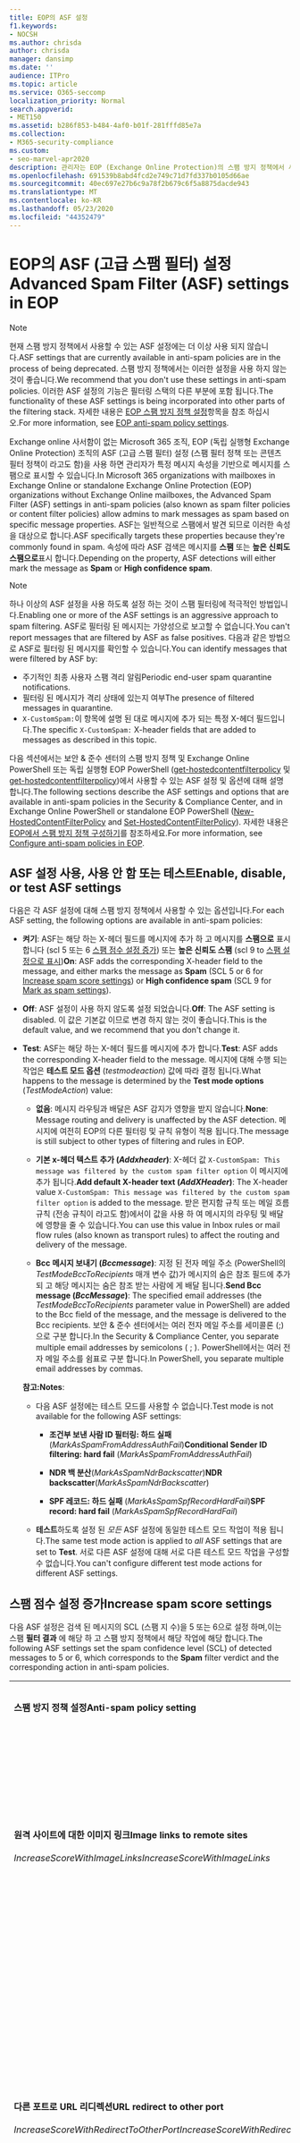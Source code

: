 ```yaml
---
title: EOP의 ASF 설정
f1.keywords:
- NOCSH
ms.author: chrisda
author: chrisda
manager: dansimp
ms.date: ''
audience: ITPro
ms.topic: article
ms.service: O365-seccomp
localization_priority: Normal
search.appverid:
- MET150
ms.assetid: b286f853-b484-4af0-b01f-281fffd85e7a
ms.collection:
- M365-security-compliance
ms.custom:
- seo-marvel-apr2020
description: 관리자는 EOP (Exchange Online Protection)의 스팸 방지 정책에서 사용할 수 있는 ASF (고급 스팸 필터) 설정에 대해 알아볼 수 있습니다.
ms.openlocfilehash: 691539b8abd4fcd2e749c71d7fd337b0105d66ae
ms.sourcegitcommit: 40ec697e27b6c9a78f2b679c6f5a8875dacde943
ms.translationtype: MT
ms.contentlocale: ko-KR
ms.lasthandoff: 05/23/2020
ms.locfileid: "44352479"
---
```

# <a name="advanced-spam-filter-asf-settings-in-eop"></a><span data-ttu-id="8a4ee-103">EOP의 ASF (고급 스팸 필터) 설정</span><span class="sxs-lookup"><span data-stu-id="8a4ee-103">Advanced Spam Filter (ASF) settings in EOP</span></span>

> [!NOTE]
> <span data-ttu-id="8a4ee-104">현재 스팸 방지 정책에서 사용할 수 있는 ASF 설정에는 더 이상 사용 되지 않습니다.</span><span class="sxs-lookup"><span data-stu-id="8a4ee-104">ASF settings that are currently available in anti-spam policies are in the process of being deprecated.</span></span> <span data-ttu-id="8a4ee-105">스팸 방지 정책에서는 이러한 설정을 사용 하지 않는 것이 좋습니다.</span><span class="sxs-lookup"><span data-stu-id="8a4ee-105">We recommend that you don't use these settings in anti-spam policies.</span></span> <span data-ttu-id="8a4ee-106">이러한 ASF 설정의 기능은 필터링 스택의 다른 부분에 포함 됩니다.</span><span class="sxs-lookup"><span data-stu-id="8a4ee-106">The functionality of these ASF settings is being incorporated into other parts of the filtering stack.</span></span> <span data-ttu-id="8a4ee-107">자세한 내용은 [EOP 스팸 방지 정책 설정](recommended-settings-for-eop-and-office365-atp.md#eop-anti-spam-policy-settings)항목을 참조 하십시오.</span><span class="sxs-lookup"><span data-stu-id="8a4ee-107">For more information, see [EOP anti-spam policy settings](recommended-settings-for-eop-and-office365-atp.md#eop-anti-spam-policy-settings).</span></span>

<span data-ttu-id="8a4ee-108">Exchange online 사서함이 없는 Microsoft 365 조직, EOP (독립 실행형 Exchange Online Protection) 조직의 ASF (고급 스팸 필터) 설정 (스팸 필터 정책 또는 콘텐츠 필터 정책이 라고도 함)을 사용 하면 관리자가 특정 메시지 속성을 기반으로 메시지를 스팸으로 표시할 수 있습니다.</span><span class="sxs-lookup"><span data-stu-id="8a4ee-108">In Microsoft 365 organizations with mailboxes in Exchange Online or standalone Exchange Online Protection (EOP) organizations without Exchange Online mailboxes, the Advanced Spam Filter (ASF) settings in anti-spam policies (also known as spam filter policies or content filter policies) allow admins to mark messages as spam based on specific message properties.</span></span> <span data-ttu-id="8a4ee-109">ASF는 일반적으로 스팸에서 발견 되므로 이러한 속성을 대상으로 합니다.</span><span class="sxs-lookup"><span data-stu-id="8a4ee-109">ASF specifically targets these properties because they're commonly found in spam.</span></span> <span data-ttu-id="8a4ee-110">속성에 따라 ASF 검색은 메시지를 **스팸** 또는 **높은 신뢰도 스팸으로**표시 합니다.</span><span class="sxs-lookup"><span data-stu-id="8a4ee-110">Depending on the property, ASF detections will either mark the message as **Spam** or **High confidence spam**.</span></span>

> [!NOTE]
> <span data-ttu-id="8a4ee-111">하나 이상의 ASF 설정을 사용 하도록 설정 하는 것이 스팸 필터링에 적극적인 방법입니다.</span><span class="sxs-lookup"><span data-stu-id="8a4ee-111">Enabling one or more of the ASF settings is an aggressive approach to spam filtering.</span></span> <span data-ttu-id="8a4ee-112">ASF로 필터링 된 메시지는 가양성으로 보고할 수 없습니다.</span><span class="sxs-lookup"><span data-stu-id="8a4ee-112">You can't report messages that are filtered by ASF as false positives.</span></span> <span data-ttu-id="8a4ee-113">다음과 같은 방법으로 ASF로 필터링 된 메시지를 확인할 수 있습니다.</span><span class="sxs-lookup"><span data-stu-id="8a4ee-113">You can identify messages that were filtered by ASF by:</span></span> <ul><li><span data-ttu-id="8a4ee-114">주기적인 최종 사용자 스팸 격리 알림</span><span class="sxs-lookup"><span data-stu-id="8a4ee-114">Periodic end-user spam quarantine notifications.</span></span></li><li><span data-ttu-id="8a4ee-115">필터링 된 메시지가 격리 상태에 있는지 여부</span><span class="sxs-lookup"><span data-stu-id="8a4ee-115">The presence of filtered messages in quarantine.</span></span></li><li><span data-ttu-id="8a4ee-116">`X-CustomSpam:`이 항목에 설명 된 대로 메시지에 추가 되는 특정 X-헤더 필드입니다.</span><span class="sxs-lookup"><span data-stu-id="8a4ee-116">The specific `X-CustomSpam:` X-header fields that are added to messages as described in this topic.</span></span></li></ul>

<span data-ttu-id="8a4ee-117">다음 섹션에서는 보안 & 준수 센터의 스팸 방지 정책 및 Exchange Online PowerShell 또는 독립 실행형 EOP PowerShell ([get-hostedcontentfilterpolicy](https://docs.microsoft.com/powershell/module/exchange/new-hostedcontentfilterpolicy) 및 [get-hostedcontentfilterpolicy](https://docs.microsoft.com/powershell/module/exchange/set-hostedcontentfilterpolicy))에서 사용할 수 있는 ASF 설정 및 옵션에 대해 설명 합니다.</span><span class="sxs-lookup"><span data-stu-id="8a4ee-117">The following sections describe the ASF settings and options that are available in anti-spam policies in the Security & Compliance Center, and in Exchange Online PowerShell or standalone EOP PowerShell ([New-HostedContentFilterPolicy](https://docs.microsoft.com/powershell/module/exchange/new-hostedcontentfilterpolicy) and [Set-HostedContentFilterPolicy](https://docs.microsoft.com/powershell/module/exchange/set-hostedcontentfilterpolicy)).</span></span> <span data-ttu-id="8a4ee-118">자세한 내용은 [EOP에서 스팸 방지 정책 구성하기](configure-your-spam-filter-policies.md)를 참조하세요.</span><span class="sxs-lookup"><span data-stu-id="8a4ee-118">For more information, see [Configure anti-spam policies in EOP](configure-your-spam-filter-policies.md).</span></span>

## <a name="enable-disable-or-test-asf-settings"></a><span data-ttu-id="8a4ee-119">ASF 설정 사용, 사용 안 함 또는 테스트</span><span class="sxs-lookup"><span data-stu-id="8a4ee-119">Enable, disable, or test ASF settings</span></span>

<span data-ttu-id="8a4ee-120">다음은 각 ASF 설정에 대해 스팸 방지 정책에서 사용할 수 있는 옵션입니다.</span><span class="sxs-lookup"><span data-stu-id="8a4ee-120">For each ASF setting, the following options are available in anti-spam policies:</span></span>

- <span data-ttu-id="8a4ee-121">**켜기**: ASF는 해당 하는 X-헤더 필드를 메시지에 추가 하 고 메시지를 **스팸으로** 표시 합니다 (scl 5 또는 6 [스팸 점수 설정 증가](#increase-spam-score-settings)) 또는 **높은 신뢰도 스팸** (scl 9 to [스팸 설정으로 표시](#mark-as-spam-settings))</span><span class="sxs-lookup"><span data-stu-id="8a4ee-121">**On**: ASF adds the corresponding X-header field to the message, and either marks the message as **Spam** (SCL 5 or 6 for [Increase spam score settings](#increase-spam-score-settings)) or **High confidence spam** (SCL 9 for [Mark as spam settings](#mark-as-spam-settings)).</span></span>

- <span data-ttu-id="8a4ee-122">**Off**: ASF 설정이 사용 하지 않도록 설정 되었습니다.</span><span class="sxs-lookup"><span data-stu-id="8a4ee-122">**Off**: The ASF setting is disabled.</span></span> <span data-ttu-id="8a4ee-123">이 값은 기본값 이므로 변경 하지 않는 것이 좋습니다.</span><span class="sxs-lookup"><span data-stu-id="8a4ee-123">This is the default value, and we recommend that you don't change it.</span></span>

- <span data-ttu-id="8a4ee-124">**Test**: ASF는 해당 하는 X-헤더 필드를 메시지에 추가 합니다.</span><span class="sxs-lookup"><span data-stu-id="8a4ee-124">**Test**: ASF adds the corresponding X-header field to the message.</span></span> <span data-ttu-id="8a4ee-125">메시지에 대해 수행 되는 작업은 **테스트 모드 옵션** (*testmodeaction*) 값에 따라 결정 됩니다.</span><span class="sxs-lookup"><span data-stu-id="8a4ee-125">What happens to the message is determined by the **Test mode options** (*TestModeAction*) value:</span></span>

  - <span data-ttu-id="8a4ee-126">**없음**: 메시지 라우팅과 배달은 ASF 감지가 영향을 받지 않습니다.</span><span class="sxs-lookup"><span data-stu-id="8a4ee-126">**None**: Message routing and delivery is unaffected by the ASF detection.</span></span> <span data-ttu-id="8a4ee-127">메시지에 여전히 EOP의 다른 필터링 및 규칙 유형이 적용 됩니다.</span><span class="sxs-lookup"><span data-stu-id="8a4ee-127">The message is still subject to other types of filtering and rules in EOP.</span></span>

  - <span data-ttu-id="8a4ee-128">**기본 x-헤더 텍스트 추가 (*Addxheader*)**: X-헤더 값 `X-CustomSpam: This message was filtered by the custom spam filter option` 이 메시지에 추가 됩니다.</span><span class="sxs-lookup"><span data-stu-id="8a4ee-128">**Add default X-header text (*AddXHeader*)**: The X-header value `X-CustomSpam: This message was filtered by the custom spam filter option` is added to the message.</span></span> <span data-ttu-id="8a4ee-129">받은 편지함 규칙 또는 메일 흐름 규칙 (전송 규칙이 라고도 함)에서이 값을 사용 하 여 메시지의 라우팅 및 배달에 영향을 줄 수 있습니다.</span><span class="sxs-lookup"><span data-stu-id="8a4ee-129">You can use this value in Inbox rules or mail flow rules (also known as transport rules) to affect the routing and delivery of the message.</span></span>

  - <span data-ttu-id="8a4ee-130">**Bcc 메시지 보내기 (*Bccmessage*)**: 지정 된 전자 메일 주소 (PowerShell의 *TestModeBccToRecipients* 매개 변수 값)가 메시지의 숨은 참조 필드에 추가 되 고 해당 메시지는 숨은 참조 받는 사람에 게 배달 됩니다.</span><span class="sxs-lookup"><span data-stu-id="8a4ee-130">**Send Bcc message (*BccMessage*)**: The specified email addresses (the *TestModeBccToRecipients* parameter value in PowerShell) are added to the Bcc field of the message, and the message is delivered to the Bcc recipients.</span></span> <span data-ttu-id="8a4ee-131">보안 & 준수 센터에서는 여러 전자 메일 주소를 세미콜론 (;)으로 구분 합니다.</span><span class="sxs-lookup"><span data-stu-id="8a4ee-131">In the Security & Compliance Center, you separate multiple email addresses by semicolons ( ; ).</span></span> <span data-ttu-id="8a4ee-132">PowerShell에서는 여러 전자 메일 주소를 쉼표로 구분 합니다.</span><span class="sxs-lookup"><span data-stu-id="8a4ee-132">In PowerShell, you separate multiple email addresses by commas.</span></span>

  <span data-ttu-id="8a4ee-133">**참고:**</span><span class="sxs-lookup"><span data-stu-id="8a4ee-133">**Notes**:</span></span>

  - <span data-ttu-id="8a4ee-134">다음 ASF 설정에는 테스트 모드를 사용할 수 없습니다.</span><span class="sxs-lookup"><span data-stu-id="8a4ee-134">Test mode is not available for the following ASF settings:</span></span>

    - <span data-ttu-id="8a4ee-135">**조건부 보낸 사람 ID 필터링: 하드 실패** (*MarkAsSpamFromAddressAuthFail*)</span><span class="sxs-lookup"><span data-stu-id="8a4ee-135">**Conditional Sender ID filtering: hard fail** (*MarkAsSpamFromAddressAuthFail*)</span></span>

    - <span data-ttu-id="8a4ee-136">**NDR 백 분산**(*MarkAsSpamNdrBackscatter*)</span><span class="sxs-lookup"><span data-stu-id="8a4ee-136">**NDR backscatter**(*MarkAsSpamNdrBackscatter*)</span></span>

    - <span data-ttu-id="8a4ee-137">**SPF 레코드: 하드 실패** (*MarkAsSpamSpfRecordHardFail*)</span><span class="sxs-lookup"><span data-stu-id="8a4ee-137">**SPF record: hard fail** (*MarkAsSpamSpfRecordHardFail*)</span></span>

  - <span data-ttu-id="8a4ee-138">**테스트**하도록 설정 된 *모든* ASF 설정에 동일한 테스트 모드 작업이 적용 됩니다.</span><span class="sxs-lookup"><span data-stu-id="8a4ee-138">The same test mode action is applied to *all* ASF settings that are set to **Test**.</span></span> <span data-ttu-id="8a4ee-139">서로 다른 ASF 설정에 대해 서로 다른 테스트 모드 작업을 구성할 수 없습니다.</span><span class="sxs-lookup"><span data-stu-id="8a4ee-139">You can't configure different test mode actions for different ASF settings.</span></span>

## <a name="increase-spam-score-settings"></a><span data-ttu-id="8a4ee-140">스팸 점수 설정 증가</span><span class="sxs-lookup"><span data-stu-id="8a4ee-140">Increase spam score settings</span></span>

<span data-ttu-id="8a4ee-141">다음 ASF 설정은 검색 된 메시지의 SCL (스팸 지 수)을 5 또는 6으로 설정 하며,이는 스팸 **필터 결과** 에 해당 하 고 스팸 방지 정책에서 해당 작업에 해당 합니다.</span><span class="sxs-lookup"><span data-stu-id="8a4ee-141">The following ASF settings set the spam confidence level (SCL) of detected messages to 5 or 6, which corresponds to the **Spam** filter verdict and the corresponding action in anti-spam policies.</span></span>

||||
|---|---|---|
|<span data-ttu-id="8a4ee-142">**스팸 방지 정책 설정**</span><span class="sxs-lookup"><span data-stu-id="8a4ee-142">**Anti-spam policy setting**</span></span>|<span data-ttu-id="8a4ee-143">**설명**</span><span class="sxs-lookup"><span data-stu-id="8a4ee-143">**Description**</span></span>|<span data-ttu-id="8a4ee-144">**X-헤더 추가 됨**</span><span class="sxs-lookup"><span data-stu-id="8a4ee-144">**X-header added**</span></span>|
|<span data-ttu-id="8a4ee-145">**원격 사이트에 대한 이미지 링크**</span><span class="sxs-lookup"><span data-stu-id="8a4ee-145">**Image links to remote sites**</span></span> <br/><br/> <span data-ttu-id="8a4ee-146">*IncreaseScoreWithImageLinks*</span><span class="sxs-lookup"><span data-stu-id="8a4ee-146">*IncreaseScoreWithImageLinks*</span></span>|<span data-ttu-id="8a4ee-147">`<Img>`Http를 사용 하는 등의 원격 사이트에 대 한 HTML 태그를 포함 하는 메시지는 스팸으로 표시 됩니다.</span><span class="sxs-lookup"><span data-stu-id="8a4ee-147">Messages that contain `<Img>` HTML tag links to remote sites (for example, using http) are marked as spam.</span></span>|`X-CustomSpam: Image links to remote sites`|
|<span data-ttu-id="8a4ee-148">**다른 포트로 URL 리디렉션**</span><span class="sxs-lookup"><span data-stu-id="8a4ee-148">**URL redirect to other port**</span></span> <br/><br/> <span data-ttu-id="8a4ee-149">*IncreaseScoreWithRedirectToOtherPort*</span><span class="sxs-lookup"><span data-stu-id="8a4ee-149">*IncreaseScoreWithRedirectToOtherPort*</span></span>|<span data-ttu-id="8a4ee-150">80 (HTTP), 8080 (대체 HTTP) 또는 443 (HTTPS) 이외의 TCP 포트로 리디렉션되는 하이퍼링크를 포함 하는 메시지는 스팸으로 표시 됩니다.</span><span class="sxs-lookup"><span data-stu-id="8a4ee-150">Message that contain hyperlinks that redirect to TCP ports other than 80 (HTTP), 8080 (alternate HTTP), or 443 (HTTPS) are marked as spam.</span></span>|`X-CustomSpam: URL redirect to other port`|
|<span data-ttu-id="8a4ee-151">**URL의 숫자 IP 주소**</span><span class="sxs-lookup"><span data-stu-id="8a4ee-151">**Numeric IP address in URL**</span></span> <br/><br/> <span data-ttu-id="8a4ee-152">*IncreaseScoreWithNumericIps*</span><span class="sxs-lookup"><span data-stu-id="8a4ee-152">*IncreaseScoreWithNumericIps*</span></span>|<span data-ttu-id="8a4ee-153">숫자 기반 Url (대개 IP 주소)이 포함 된 메시지는 스팸으로 표시 됩니다.</span><span class="sxs-lookup"><span data-stu-id="8a4ee-153">Messages that contain numeric-based URLs (typically, IP addresses) are marked as spam.</span></span>|`X-CustomSpam: Numeric IP in URL`|
|<span data-ttu-id="8a4ee-154">**.biz 또는 .info 웹 사이트의 URL**</span><span class="sxs-lookup"><span data-stu-id="8a4ee-154">**URL to .biz or .info websites**</span></span> <br/><br/> <span data-ttu-id="8a4ee-155">*IncreaseScoreWithBizOrInfoUrls*</span><span class="sxs-lookup"><span data-stu-id="8a4ee-155">*IncreaseScoreWithBizOrInfoUrls*</span></span>|<span data-ttu-id="8a4ee-156">메시지 본문에 있는. t a t e t/.</span><span class="sxs-lookup"><span data-stu-id="8a4ee-156">Messages that contain .biz or .info links in the body of the message are marked as spam.</span></span>|`X-CustomSpam: URL to .biz or .info websites`|
|

## <a name="mark-as-spam-settings"></a><span data-ttu-id="8a4ee-157">스팸 설정으로 표시</span><span class="sxs-lookup"><span data-stu-id="8a4ee-157">Mark as spam settings</span></span>

<span data-ttu-id="8a4ee-158">다음 ASF 설정은 검색 된 메시지의 SCL을 전자 스팸 방지 정책 결과 및 해당 작업에 해당 **하는 9** 로 설정 합니다.</span><span class="sxs-lookup"><span data-stu-id="8a4ee-158">The following ASF settings set the SCL of detected messages to 9, which corresponds to the **High confidence spam** filter verdict and the corresponding action in anti-spam policies.</span></span>

||||
|---|---|---|
|<span data-ttu-id="8a4ee-159">**스팸 방지 정책 설정**</span><span class="sxs-lookup"><span data-stu-id="8a4ee-159">**Anti-spam policy setting**</span></span>|<span data-ttu-id="8a4ee-160">**설명**</span><span class="sxs-lookup"><span data-stu-id="8a4ee-160">**Description**</span></span>|<span data-ttu-id="8a4ee-161">**X-헤더 추가 됨**</span><span class="sxs-lookup"><span data-stu-id="8a4ee-161">**X-header added**</span></span>|
|<span data-ttu-id="8a4ee-162">**빈 메시지**</span><span class="sxs-lookup"><span data-stu-id="8a4ee-162">**Empty messages**</span></span> <br/><br/> <span data-ttu-id="8a4ee-163">*MarkAsSpamEmptyMessages*</span><span class="sxs-lookup"><span data-stu-id="8a4ee-163">*MarkAsSpamEmptyMessages*</span></span>|<span data-ttu-id="8a4ee-164">제목이 없고 메시지 본문에 콘텐츠가 없으며, 첨부 파일이 높은 신뢰도 스팸으로 표시 되지 않은 메시지입니다.</span><span class="sxs-lookup"><span data-stu-id="8a4ee-164">Messages with no subject, no content in the message body, and no attachments are marked as high confidence spam.</span></span>|`X-CustomSpam: Empty Message`|
|<span data-ttu-id="8a4ee-165">**HTML의 JavaScript 또는 VBScript**</span><span class="sxs-lookup"><span data-stu-id="8a4ee-165">**JavaScript or VBScript in HTML**</span></span> <br/><br/> <span data-ttu-id="8a4ee-166">*MarkAsSpamJavaScriptInHtml*</span><span class="sxs-lookup"><span data-stu-id="8a4ee-166">*MarkAsSpamJavaScriptInHtml*</span></span>|<span data-ttu-id="8a4ee-167">HTML에서 JavaScript 또는 Visual Basic Script Edition을 사용 하는 메시지는 신뢰도가 높은 스팸으로 표시 됩니다.</span><span class="sxs-lookup"><span data-stu-id="8a4ee-167">Messages that use JavaScript or Visual Basic Script Edition in HTML are marked as high confidence spam.</span></span> <br/><br/> <span data-ttu-id="8a4ee-168">이러한 스크립팅 언어는 특정 동작이 자동으로 발생 하도록 하는 전자 메일 메시지에 사용 됩니다.</span><span class="sxs-lookup"><span data-stu-id="8a4ee-168">These scripting languages are used in email messages to cause specific actions to automatically occur.</span></span>|`X-CustomSpam: Javascript or VBscript tags in HTML`|
|<span data-ttu-id="8a4ee-169">**HTML의 Frame 또는 IFrame 태그**</span><span class="sxs-lookup"><span data-stu-id="8a4ee-169">**Frame or IFrame tags in HTML**</span></span> <br><br/> <span data-ttu-id="8a4ee-170">*MarkAsSpamFramesInHtml*</span><span class="sxs-lookup"><span data-stu-id="8a4ee-170">*MarkAsSpamFramesInHtml*</span></span>|<span data-ttu-id="8a4ee-171">또는 HTML 태그를 포함 하는 메시지 `<frame>` `<iframe>` 는 신뢰도가 높은 스팸으로 표시 됩니다.</span><span class="sxs-lookup"><span data-stu-id="8a4ee-171">Messages that contain `<frame>` or `<iframe>` HTML tags are marked as high confidence spam.</span></span> <br/><br/> <span data-ttu-id="8a4ee-172">이러한 태그는 전자 메일 메시지에서 텍스트나 그래픽을 표시 하도록 페이지 서식을 지정 하는 데 사용 됩니다.</span><span class="sxs-lookup"><span data-stu-id="8a4ee-172">These tags are used in email messages to format the page for displaying text or graphics.</span></span>|`X-CustomSpam: IFRAME or FRAME in HTML`|
|<span data-ttu-id="8a4ee-173">**HTML의 Object 태그**</span><span class="sxs-lookup"><span data-stu-id="8a4ee-173">**Object tags in HTML**</span></span> <br><br/> <span data-ttu-id="8a4ee-174">*MarkAsSpamObjectTagsInHtml*</span><span class="sxs-lookup"><span data-stu-id="8a4ee-174">*MarkAsSpamObjectTagsInHtml*</span></span>|<span data-ttu-id="8a4ee-175">HTML 태그를 포함 하는 메시지 `<object>` 는 신뢰도가 높은 스팸으로 표시 됩니다.</span><span class="sxs-lookup"><span data-stu-id="8a4ee-175">Messages that contain `<object>` HTML tags are marked as high confidence spam.</span></span> <br/><br/> <span data-ttu-id="8a4ee-176">이 태그를 사용 하면 플러그 인 또는 응용 프로그램을 HTML 창에서 실행할 수 있습니다.</span><span class="sxs-lookup"><span data-stu-id="8a4ee-176">This tag allows plug-ins or applications to run in an HTML window.</span></span>|`X-CustomSpam: Object tag in html`|
|<span data-ttu-id="8a4ee-177">**HTML의 Embed 태그**</span><span class="sxs-lookup"><span data-stu-id="8a4ee-177">**Embed tags in HTML**</span></span> <br><br/> <span data-ttu-id="8a4ee-178">*MarkAsSpamEmbedTagsInHtml*</span><span class="sxs-lookup"><span data-stu-id="8a4ee-178">*MarkAsSpamEmbedTagsInHtml*</span></span>|<span data-ttu-id="8a4ee-179">HTML 태그를 포함 하는 메시지 `<embed>` 는 신뢰도가 높은 스팸으로 표시 됩니다.</span><span class="sxs-lookup"><span data-stu-id="8a4ee-179">Message that contain `<embed>` HTML tags are marked as high confidence spam.</span></span> <br/><br/> <span data-ttu-id="8a4ee-180">이 태그를 사용 하면 소리, 동영상 또는 그림 같은 HTML 문서에 다양 한 데이터 형식으로 다양 한 유형의 문서를 포함할 수 있습니다.</span><span class="sxs-lookup"><span data-stu-id="8a4ee-180">This tag allows the embedding of different kinds of documents of varying data types in an HTML document (for example, sounds, movies, or pictures).</span></span>|`X-CustomSpam: Embed tag in html`|
|<span data-ttu-id="8a4ee-181">**HTML의 Form 태그**</span><span class="sxs-lookup"><span data-stu-id="8a4ee-181">**Form tags in HTML**</span></span> <br><br/> <span data-ttu-id="8a4ee-182">*MarkAsSpamFormTagsInHtml*</span><span class="sxs-lookup"><span data-stu-id="8a4ee-182">*MarkAsSpamFormTagsInHtml*</span></span>|<span data-ttu-id="8a4ee-183">HTML 태그를 포함 하는 메시지 `<form>` 는 신뢰도가 높은 스팸으로 표시 됩니다.</span><span class="sxs-lookup"><span data-stu-id="8a4ee-183">Messages that contain `<form>` HTML tags are marked as high confidence spam.</span></span> <br/><br/> <span data-ttu-id="8a4ee-184">이 태그는 웹 사이트 양식을 만드는 데 사용 됩니다.</span><span class="sxs-lookup"><span data-stu-id="8a4ee-184">This tag is used to create website forms.</span></span> <span data-ttu-id="8a4ee-185">전자 메일 광고에는 대개 받는 사람으로부터 정보를 얻기 위해 이 태그가 포함됩니다.</span><span class="sxs-lookup"><span data-stu-id="8a4ee-185">Email advertisements often include this tag to solicit information from the recipient.</span></span>|`X-CustomSpam: Form tag in html`|
|<span data-ttu-id="8a4ee-186">**HTML의 웹 버그**</span><span class="sxs-lookup"><span data-stu-id="8a4ee-186">**Web bugs in HTML**</span></span> <br><br/> <span data-ttu-id="8a4ee-187">*MarkAsSpamWebBugsInHtml*</span><span class="sxs-lookup"><span data-stu-id="8a4ee-187">*MarkAsSpamWebBugsInHtml*</span></span>|<span data-ttu-id="8a4ee-188">Web *bug* ( *웹 탐지 장치*라고도 함)는 전자 메일 메시지에서 메시지를 읽었는지 여부를 확인 하는 데 사용 되는 그래픽 요소 (대개 1 픽셀씩 작은 픽셀)입니다.</span><span class="sxs-lookup"><span data-stu-id="8a4ee-188">A *web bug* (also known as a *web beacon*) is a graphic element (often as small as one pixel by one pixel) that's used in email messages to determine whether the message was read.</span></span> <br/><br/> <span data-ttu-id="8a4ee-189">웹 버그가 포함 된 메시지는 신뢰도가 높은 스팸으로 표시 됩니다.</span><span class="sxs-lookup"><span data-stu-id="8a4ee-189">Messages that contains web bugs are marked as high confidence spam.</span></span> <br/><br/> <span data-ttu-id="8a4ee-190">합법적인 뉴스레터에는 웹 버그가 있을 수 있지만, 대부분의 개인 정보 보호에 대 한 invasion 고려해 야 합니다.</span><span class="sxs-lookup"><span data-stu-id="8a4ee-190">Legitimate newsletters might use web bugs, although many consider this an invasion of privacy.</span></span> |`X-CustomSpam: Web bug`|
|<span data-ttu-id="8a4ee-191">**민감한 단어 목록 적용**</span><span class="sxs-lookup"><span data-stu-id="8a4ee-191">**Apply sensitive word list**</span></span> <br><br/> <span data-ttu-id="8a4ee-192">*MarkAsSpamSensitiveWordList*</span><span class="sxs-lookup"><span data-stu-id="8a4ee-192">*MarkAsSpamSensitiveWordList*</span></span>|<span data-ttu-id="8a4ee-193">Microsoft는 잠재적으로 유해한 메시지와 연결 된 동적이 고 편집이 불가능 한 단어 목록을 유지 관리 합니다.</span><span class="sxs-lookup"><span data-stu-id="8a4ee-193">Microsoft maintains a dynamic but non-editable list of words that are associated with potentially offensive messages.</span></span> <br/><br/> <span data-ttu-id="8a4ee-194">제목 또는 메시지 본문에 있는 중요 한 단어 목록의 단어를 포함 하는 메시지는 신뢰도가 높은 스팸으로 표시 됩니다.</span><span class="sxs-lookup"><span data-stu-id="8a4ee-194">Messages that contain words from the sensitive word list in the subject or message body are marked as high confidence spam.</span></span>|`X-CustomSpam: Sensitive word in subject/body`|
|<span data-ttu-id="8a4ee-195">**SPF 레코드: 영구 실패**</span><span class="sxs-lookup"><span data-stu-id="8a4ee-195">**SPF record: hard fail**</span></span> <br><br/> <span data-ttu-id="8a4ee-196">*MarkAsSpamSpfRecordHardFail*</span><span class="sxs-lookup"><span data-stu-id="8a4ee-196">*MarkAsSpamSpfRecordHardFail*</span></span>|<span data-ttu-id="8a4ee-197">원본 전자 메일 도메인에 대 한 DNS의 SPF (SPF Sender Policy Framework) 레코드에 지정 되지 않은 IP 주소에서 보낸 메시지는 신뢰도가 높은 스팸으로 표시 됩니다.</span><span class="sxs-lookup"><span data-stu-id="8a4ee-197">Messages sent from an IP address that isn't specified in the SPF Sender Policy Framework (SPF) record in DNS for the source email domain are marked as high confidence spam.</span></span> <br/><br/> <span data-ttu-id="8a4ee-198">이 설정에 대해 테스트 모드를 사용할 수 없습니다.</span><span class="sxs-lookup"><span data-stu-id="8a4ee-198">Test mode is not available for this setting.</span></span>|`X-CustomSpam: SPF Record Fail`|
|<span data-ttu-id="8a4ee-199">**조건부 보낸 사람 ID 필터링: 영구 실패**</span><span class="sxs-lookup"><span data-stu-id="8a4ee-199">**Conditional Sender ID filtering: hard fail**</span></span> <br><br/> <span data-ttu-id="8a4ee-200">*MarkAsSpamFromAddressAuthFail*</span><span class="sxs-lookup"><span data-stu-id="8a4ee-200">*MarkAsSpamFromAddressAuthFail*</span></span>|<span data-ttu-id="8a4ee-201">조건부 보낸 사람 ID 확인을 수행 하지 못하는 메시지는 스팸으로 표시 됩니다.</span><span class="sxs-lookup"><span data-stu-id="8a4ee-201">Messages that hard fail a conditional Sender ID check are marked as spam.</span></span> <br/><br/> <span data-ttu-id="8a4ee-202">이 설정은 보낸 사람을 포함 하는 메시지 헤더 로부터 보호 하는 데 도움이 되도록 SPF 검사와 Sender ID 확인을 결합 합니다.</span><span class="sxs-lookup"><span data-stu-id="8a4ee-202">This setting combines an SPF check with a Sender ID check to help protect against message headers that contain forged senders.</span></span> <br/><br/> <span data-ttu-id="8a4ee-203">이 설정에 대해 테스트 모드를 사용할 수 없습니다.</span><span class="sxs-lookup"><span data-stu-id="8a4ee-203">Test mode is not available for this setting.</span></span>|`X-CustomSpam: SPF From Record Fail`|
|<span data-ttu-id="8a4ee-204">**NDR 후방 분산**</span><span class="sxs-lookup"><span data-stu-id="8a4ee-204">**NDR backscatter**</span></span> <br><br/> <span data-ttu-id="8a4ee-205">*MarkAsSpamNdrBackscatter*</span><span class="sxs-lookup"><span data-stu-id="8a4ee-205">*MarkAsSpamNdrBackscatter*</span></span>|<span data-ttu-id="8a4ee-206">*Backscatter* 은 전자 메일 메시지의 위조 된 보낸 사람에 의해 발생 하는 쓸모 없는 배달 못 함 보고서 (ndr 또는 바운스 메시지로도 알려짐)입니다.</span><span class="sxs-lookup"><span data-stu-id="8a4ee-206">*Backscatter* is useless non-delivery reports (also known as NDRs or bounce messages) caused by forged senders in email messages.</span></span> <span data-ttu-id="8a4ee-207">자세한 내용은 [Backscatter 메시지 및 EOP](backscatter-messages-and-eop.md)을 참조 하십시오.</span><span class="sxs-lookup"><span data-stu-id="8a4ee-207">For more information, see [Backscatter messages and EOP](backscatter-messages-and-eop.md).</span></span> <br/><br/> <span data-ttu-id="8a4ee-208">합법적인 ndr이 배달 되 고 후방 산란이 스팸으로 표시 되므로 다음 환경에서는이 설정을 구성할 필요가 없습니다.</span><span class="sxs-lookup"><span data-stu-id="8a4ee-208">You don't need to configure this setting in the following environments, because legitimate NDRs are delivered, and backscatter is marked as spam:</span></span> <ul><li><span data-ttu-id="8a4ee-209">Microsoft 365 조직에서 Exchange Online 사서함을 사용 합니다.</span><span class="sxs-lookup"><span data-stu-id="8a4ee-209">Microsoft 365 organizations with Exchange Online mailboxes.</span></span></li><li><span data-ttu-id="8a4ee-210">EOP를 통해 *아웃 바운드* 전자 메일을 라우팅하는 온-프레미스 전자 메일 조직</span><span class="sxs-lookup"><span data-stu-id="8a4ee-210">On-premises email organizations where you route *outbound* email through EOP.</span></span></li></ul><br/> <span data-ttu-id="8a4ee-211">온-프레미스 사서함에 대 한 인바운드 전자 메일을 보호 하는 독립 실행형 EOP 환경에서는이 설정을 사용 하거나 사용 하지 않도록 설정 하면 다음과 같은 결과가 반환 됩니다.</span><span class="sxs-lookup"><span data-stu-id="8a4ee-211">In standalone EOP environments that protect inbound email to on-premises mailboxes, turning this setting on or off has the following result:</span></span> <ul><li> <span data-ttu-id="8a4ee-212">**켜기**: 합법적인 ndr이 배달 되 고, 백 산이 스팸으로 표시 됩니다.</span><span class="sxs-lookup"><span data-stu-id="8a4ee-212">**On**: Legitimate NDRs are delivered, and backscatter is marked as spam.</span></span></li><li><span data-ttu-id="8a4ee-213">**Off**: 합법적인 ndr 및 백 분산은 일반 스팸 필터링을 통해 진행 됩니다.</span><span class="sxs-lookup"><span data-stu-id="8a4ee-213">**Off**: Legitimate NDRs and backscatter go through normal spam filtering.</span></span> <span data-ttu-id="8a4ee-214">대부분의 합법적인 Ndr은 원본 메시지 보낸 사람에 게 배달 됩니다.</span><span class="sxs-lookup"><span data-stu-id="8a4ee-214">Most legitimate NDRs will be delivered to the original message sender.</span></span> <span data-ttu-id="8a4ee-215">일부는 아니지만, 모든 백 산은 신뢰도가 높은 스팸으로 표시 됩니다.</span><span class="sxs-lookup"><span data-stu-id="8a4ee-215">Some, but not all, backscatter are marked as high confidence spam.</span></span> <span data-ttu-id="8a4ee-216">정의에 따라 후방 산란은 원래 보낸 사람이 아닌 스푸핑된 보낸 사람 에게만 배달 될 수 있습니다.</span><span class="sxs-lookup"><span data-stu-id="8a4ee-216">By definition, backscatter can only be delivered to the spoofed sender, not to the original sender.</span></span></li></ul><br/> <span data-ttu-id="8a4ee-217">이 설정에 대해 테스트 모드를 사용할 수 없습니다.</span><span class="sxs-lookup"><span data-stu-id="8a4ee-217">Test mode is not available for this setting.</span></span>|`X-CustomSpam: Backscatter NDR`|
|
